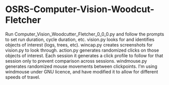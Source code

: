 # OSRS-Computer-Vision-Woodcut-Fletcher
Run Computer_Vision_Woodcutter_Fletcher_0_0_0.py and follow the prompts to set run duration, cycle duration, etc. 
vision.py looks for and identifies objects of interest (logs, trees, etc). 
wincap.py creates screenshots for vision.py to look through. 
action.py generates randomized clicks on those objects of interest. Each session it generates a click profile to follow for that session only to prevent comparison across sessions. 
windmouse.py generates randomized mouse movements between clickpoints. I'm using windmouse under GNU licence, and have modified it to allow for different speeds of travel. 


